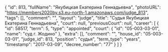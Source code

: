 {
    "id": 813,
    "fullName": "Якубицкая Екатерина Геннадьевна",
    "photoURL": "https://members2020by.s3.eu-north-1.amazonaws.com/judge_813",
    "tags": [],
    "comment": "",
    "layout": "judge",
    "title": "Судья Якубицкая Екатерина Геннадьевна",
    "court": null,
    "previousCourt": null,
    "career": [
        {
            "id": 58517,
            "term": 5,
            "type": "appointed",
            "court": {
                "id": "05-003-03-01",
                "name": "суд г. Жодино"
            },
            "extra": [],
            "comment": "",
            "house_id": "05-003-03-01",
            "judge_id": 813,
            "position": "судья",
            "term_type": "years",
            "timestamp": "2017-03-09",
            "decree_number": "77"
        }
    ]
}